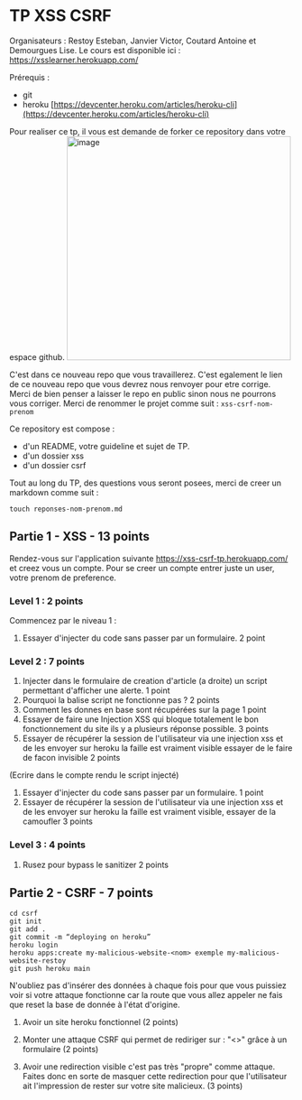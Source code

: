 # TP XSS CSRF
Organisateurs : Restoy Esteban, Janvier Victor, Coutard Antoine et Demourgues Lise. 
Le cours est disponible ici : https://xsslearner.herokuapp.com/

Prérequis :
 - git
 - heroku [https://devcenter.heroku.com/articles/heroku-cli](https://devcenter.heroku.com/articles/heroku-cli)

Pour realiser ce tp, il vous est demande de forker ce repository dans votre espace github.
<img width="397" alt="image" src="https://user-images.githubusercontent.com/57868321/120502142-780b2480-c3c2-11eb-9b45-9bfcf2790067.png">

C'est dans ce nouveau repo que vous travaillerez. 
C'est egalement le lien de ce nouveau repo que vous devrez nous renvoyer pour etre corrige.
Merci de bien penser a laisser le repo en public sinon nous ne pourrons vous corriger.
Merci de renommer le projet comme suit : `xss-csrf-nom-prenom`

Ce repository est compose :
 - d'un README, votre guideline et sujet de TP.
 - d'un dossier xss
 - d'un dossier csrf

Tout au long du TP, des questions vous seront posees, merci de creer un markdown comme suit : 
```
touch reponses-nom-prenom.md
```

## Partie 1 - XSS - 13 points

Rendez-vous sur l'application suivante https://xss-csrf-tp.herokuapp.com/ et creez vous un compte.
Pour se creer un compte entrer juste un user, votre prenom de preference.

### Level 1 : 2 points

Commencez par le niveau 1 : 
1. Essayer d'injecter du code sans passer par un formulaire.  2 point 

### Level 2 : 7 points
1. Injecter dans le formulaire de creation d'article (a droite) un script permettant d'afficher une alerte. 1 point
2. Pourquoi la balise script ne fonctionne pas ? 2 points 
3. Comment les donnes en base sont récupérées sur la page 1 point
4. Essayer de faire une Injection XSS qui bloque totalement le bon fonctionnement du site ils y a plusieurs réponse possible. 3 points
5. Essayer de récupérer la session de l'utilisateur via une injection xss et de les envoyer sur heroku la faille est vraiment visible essayer de le faire de facon invisible  2 points



(Ecrire dans le compte rendu le script injecté)



1. Essayer d'injecter du code sans passer par un formulaire.  1 point 
1. Essayer de récupérer la session de l'utilisateur via une injection xss et de les envoyer sur heroku la faille est vraiment visible, essayer de la camoufler 3 points

### Level 3 : 4 points

1. Rusez pour bypass le sanitizer 2 points


## Partie 2 - CSRF - 7 points

```
cd csrf
git init
git add .
git commit -m “deploying on heroku” 
heroku login 
heroku apps:create my-malicious-website-<nom> exemple my-malicious-website-restoy
git push heroku main
```

N'oubliez pas d'insérer des données à chaque fois pour que vous puissiez voir si votre attaque fonctionne car la route que vous allez appeler ne fais que reset la base de donnée à l'état d'origine.

1. Avoir un site heroku fonctionnel (2 points)

2. Monter une attaque CSRF qui permet de rediriger sur : "<<URL>>" grâce à un formulaire (2 points)

3. Avoir une redirection visible c'est pas très "propre" comme attaque.
Faites donc en sorte de masquer cette redirection pour que l'utilisateur ait l'impression de rester sur votre site malicieux. (3 points)
  
